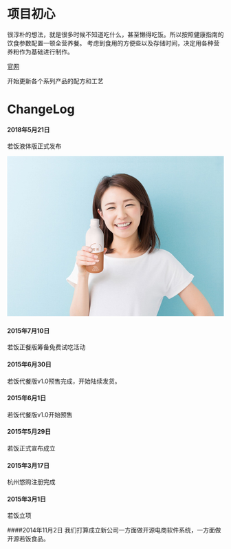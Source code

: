 # 项目初心

很淳朴的想法，就是很多时候不知道吃什么，甚至懒得吃饭。所以按照健康指南的饮食参数配置一顿全营养餐。
考虑到食用的方便些以及存储时间，决定用各种营养粉作为基础进行制作。

[官网](http://www.ruofan.me)


开始更新各个系列产品的配方和工艺



# ChangeLog

#### 2018年5月21日
若饭液体版正式发布

![liquid pic](https://github.com/ruffood/ruffood/blob/master/img/rf31w-1.jpg)




#### 2015年7月10日
若饭正餐版筹备免费试吃活动

#### 2015年6月30日
若饭代餐版v1.0预售完成，开始陆续发货。

#### 2015年6月1日
若饭代餐版v1.0开始预售

#### 2015年5月29日
若饭正式宣布成立

#### 2015年3月17日
杭州悠购注册完成

#### 2015年3月1日
若饭立项


####2014年11月2日
我们打算成立新公司一方面做开源电商软件系统，一方面做开源若饭食品。
